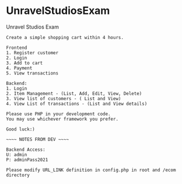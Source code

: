 # UnravelStudiosExam
Unravel Studios Exam
~~~~~INSTURCTIONS~~~~~
Create a simple shopping cart within 4 hours.

Frontend
1. Register customer
2. Login
3. Add to cart
4. Payment
5. View transactions

Backend:
1. Login
2. Item Management - (List, Add, Edit, View, Delete)
3. View list of customers - ( List and View)
4. View List of transactions - (List and View details)

Please use PHP in your development code. 
You may use whichever framework you prefer.

Good luck:)

~~~~ NOTES FROM DEV ~~~~

Backend Access:
U: admin
P: adminPass2021

Please modify URL_LINK definition in config.php in root and /ecom directory
